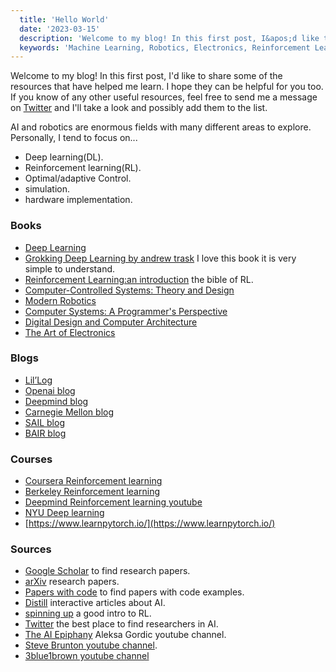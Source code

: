 ```yaml
---
  title: 'Hello World'
  date: '2023-03-15'
  description: 'Welcome to my blog! In this first post, I&apos;d like to share some of the resources that have helped me learn. I hope they can be helpful for you too'
  keywords: 'Machine Learning, Robotics, Electronics, Reinforcement Learning, Blog, Portfolio, Alexis, Fraudita, Alexis Fraudita, Python, Pytorch'
---
```


Welcome to my blog! In this first post, I&apos;d like to share some of the resources 
that have helped me learn. I hope they can be helpful for you too. If you know 
of any other useful resources, feel free to send me a message on [Twitter](https://twitter.com/_Alefram_) and 
I&apos;ll take a look and possibly add them to the list.

AI and robotics are enormous fields with many different areas to explore.
Personally, I tend to focus on...

- Deep learning(DL).
- Reinforcement learning(RL).
- Optimal/adaptive Control.
- simulation.
- hardware implementation.

### Books

- [Deep Learning](https://www.deeplearningbook.org/)
- [Grokking Deep Learning by andrew trask](https://www.deeplearningbook.org/) I love this book it is very simple to understand.
- [Reinforcement Learning:an introduction](https://web.stanford.edu/class/psych209/Readings/SuttonBartoIPRLBook2ndEd.pdf)
the bible of RL.
- [Computer-Controlled Systems: Theory and Design](https://www.amazon.com/Computer-Controlled-Systems-Theory-Design-3rd/dp/0133148998)
- [Modern Robotics](https://www.amazon.com/Modern-Robotics-Mechanics-Planning-Control/dp/1107156300)
- [Computer Systems: A Programmer's Perspective](https://www.amazon.com/Computer-Systems-Programmers-Perspective-3rd/dp/013409266X)
- [Digital Design and Computer Architecture](https://www.amazon.com/Digital-Design-Computer-Architecture-Harris/dp/0123944244)
- [The Art of Electronics](https://www.amazon.com/Art-Electronics-Paul-Horowitz/dp/0521809266)

### Blogs

- [Lil’Log](https://lilianweng.github.io/)
- [Openai blog](https://openai.com/blog/)
- [Deepmind blog](https://www.deepmind.com/blog)
- [Carnegie Mellon blog](https://blog.ml.cmu.edu/)
- [SAIL blog](http://ai.stanford.edu/blog/robotics/)
- [BAIR blog](https://bair.berkeley.edu/blog/)

### Courses

- [Coursera Reinforcement learning](https://www.coursera.org/specializations/reinforcement-learning)
- [Berkeley Reinforcement learning](http://rail.eecs.berkeley.edu/deeprlcourse/)
- [Deepmind Reinforcement learning youtube](https://www.youtube.com/watch?v=TCCjZe0y4Qc&list=PLqYmG7hTraZDVH599EItlEWsUOsJbAodm)
- [NYU Deep learning](https://atcold.github.io/NYU-DLSP21/)
- [https://www.learnpytorch.io/](https://www.learnpytorch.io/)

### Sources

- [Google Scholar](https://scholar.google.com/) to find research papers.
- [arXiv](https://arxiv.org/) research papers.
- [Papers with code](https://paperswithcode.com/) to find papers with code examples.
- [Distill](https://distill.pub/) interactive articles about AI.
- [spinning up](https://spinningup.openai.com/en/latest/) a good intro to RL.
- [Twitter](https://twitter.com) the best place to find researchers in AI.
- [The AI Epiphany](https://www.youtube.com/@TheAIEpiphany) Aleksa Gordic youtube channel.
- [Steve Brunton youtube channel](https://www.youtube.com/@Eigensteve).
- [3blue1brown youtube channel](https://www.youtube.com/c/3blue1brown?app=desktop)
